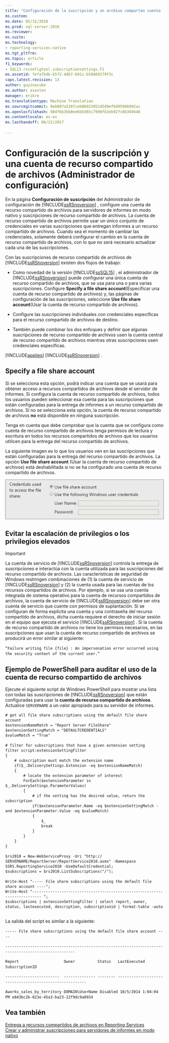 ```yaml
---
title: "Configuración de la suscripción y un archivo compartan cuenta (Administrador de configuración) | Documentos de Microsoft"
ms.custom: 
ms.date: 05/31/2016
ms.prod: sql-server-2016
ms.reviewer: 
ms.suite: 
ms.technology:
- reporting-services-native
ms.tgt_pltfrm: 
ms.topic: article
f1_keywords:
- SQL13.rsconfigtool.subscriptionsettings.F1
ms.assetid: fefa7bdb-b5f2-4db7-b91c-b58869279f3c
caps.latest.revision: 13
author: guyinacube
ms.author: asaxton
manager: erikre
ms.translationtype: Machine Translation
ms.sourcegitcommit: 0eb007a5207ceb0b023952d5d9ef6d95986092ac
ms.openlocfilehash: 804f6b3bb0ee6b5d65c7990fb3eb92fc0b369446
ms.contentlocale: es-es
ms.lasthandoff: 06/22/2017

---
```

# <a name="subscription-settings-and-a-file-share-account-configuration-manager"></a>Configuración de la suscripción y una cuenta de recurso compartido de archivos (Administrador de configuración)
  En la página **Configuración de suscripción** del Administrador de configuración de [!INCLUDE[ssRSnoversion](../../includes/ssrsnoversion-md.md)] , configure una cuenta de recurso compartido de archivos para servidores de informes en modo nativo y suscripciones de recurso compartido de archivos. La cuenta de recurso compartido de archivos permite usar un único conjunto de credenciales en varias suscripciones que entregan informes a un recurso compartido de archivos. Cuando sea el momento de cambiar las credenciales, solamente deberá configurar el cambio en la cuenta de recurso compartido de archivos, con lo que no será necesario actualizar cada una de las suscripciones.  
  
 Con las suscripciones de recurso compartido de archivos de [!INCLUDE[ssRSnoversion](../../includes/ssrsnoversion-md.md)] existen dos flujos de trabajo:  
  
-   Como novedad de la versión [!INCLUDE[ssSQL15](../../includes/sssql15-md.md)] , el administrador de [!INCLUDE[ssRSnoversion](../../includes/ssrsnoversion-md.md)] puede configurar una única cuenta de recurso compartido de archivos, que se usa para una o para varias suscripciones. Configure **Specify a file share account**(Especificar una cuenta de recurso compartido de archivos) y, las páginas de configuración de las suscripciones, seleccione **Use file share account**(Usar la cuenta de recurso compartido de archivos).  
  
-   Configure las suscripciones individuales con credenciales específicas para el recurso compartido de archivos de destino.  
  
-   También puede combinar los dos enfoques y definir que algunas suscripciones de recurso compartido de archivos usen la cuenta central de recurso compartido de archivos mientras otras suscripciones usen credenciales específicas.  
  
 [!INCLUDE[applies](../../includes/applies-md.md)] [!INCLUDE[ssRSnoversion](../../includes/ssrsnoversion-md.md)] .  
  
## <a name="specify-a-file-share-account"></a>Specify a file share account  
 Si se selecciona esta opción, podrá indicar una cuenta que se usará para obtener acceso a recursos compartidos de archivos desde el servidor de informes. Si configura la cuenta de recurso compartido de archivos, todos los usuarios pueden seleccionar esa cuenta para las suscripciones que están configuradas para la entrega de informes a un recurso compartido de archivos. Si no se selecciona esta opción, la cuenta de recurso compartido de archivos **no** está disponible en ninguna suscripción.  
  
 Tenga en cuenta que debe comprobar que la cuenta que se configura como cuenta de recurso compartido de archivos tenga permisos de lectura y escritura en todos los recursos compartidos de archivos que los usuarios utilicen para la entrega del recurso compartido de archivos.  
  
 La siguiente imagen es lo que los usuarios ven en las suscripciones que están configuradas para la entrega del recurso compartido de archivos. La opción **Use file share account** (Usar la cuenta de recurso compartido de archivos) está deshabilitada si no se ha configurado una cuenta de recurso compartido de archivos.  
  
 ![cuenta de recurso compartido de archivos de Configuration manager](../../reporting-services/install-windows/media/ssrs-fileshare-account.png "cuenta de recurso compartido de archivos de configuration manager")  
  
## <a name="prevent-privilege-escalation-or-elevated-privileges"></a>Evitar la escalación de privilegios o los privilegios elevados  
  
> [!IMPORTANT]
> La cuenta de servicio de [!INCLUDE[ssRSnoversion](../../includes/ssrsnoversion-md.md)] controla la entrega de suscripciones e interactúa con la cuenta utilizada para las suscripciones del recurso compartido de archivos. Las características de seguridad de Windows restringen combinaciones de (1) la cuenta de servicio de [!INCLUDE[ssRSnoversion](../../includes/ssrsnoversion-md.md)] y (2) la cuenta usada para las cuentas de los recursos compartidos de archivos. Por ejemplo, si se usa una cuenta integrada de sistema operativo para la cuenta de recursos compartidos de archivos, la cuenta de servicio de [!INCLUDE[ssRSnoversion](../../includes/ssrsnoversion-md.md)] debe ser otra cuenta de servicio que cuente con permisos de suplantación. Si se configuran de forma explícita una cuenta y una contraseña del recurso compartido de archivos, dicha cuenta requiere el derecho de iniciar sesión en el equipo que ejecuta el servicio [!INCLUDE[ssRSnoversion](../../includes/ssrsnoversion-md.md)] . Si la cuenta de recurso compartido de archivos no tiene los permisos necesarios, en las suscripciones que usan la cuenta de recurso compartido de archivos se producirá un error similar al siguiente:  
>   
>  `“Failure writing file {file} : An impersonation error occurred using the security context of the current user.”`  
  
## <a name="powershell-sample-to-audit-use-of-the-file-share-account"></a>Ejemplo de PowerShell para auditar el uso de la cuenta de recurso compartido de archivos  
 Ejecute el siguiente script de Windows PowerShell para mostrar una lista con todas las suscripciones de [!INCLUDE[ssRSnoversion](../../includes/ssrsnoversion-md.md)] que están configuradas para usar la **cuenta de recurso compartido de archivos**. Actualice `SERVERNAME` a un valor apropiado para su servidor de informes.  
  
```  
# get all file share subscriptions using the default file share account  
$extensionNameMatch = "Report Server FileShare"  
$extensionSettingMatch = "DEFAULTCREDENTIALS"  
$valueMatch = "True"  
  
# filter for subscriptions that have a given extension setting  
filter script:extensionSettingFilter  
{  
    # subscription must match the extension name  
    if($_.DeliverySettings.Extension -eq $extensionNameMatch)  
    {  
        # locate the extension parameter of interest  
        ForEach($extensionParameter in $_.DeliverySettings.ParameterValues)  
        {  
            # if the setting has the desired value, return the subscription  
            if($extensionParameter.Name -eq $extensionSettingMatch -and $extensionParameter.Value -eq $valueMatch)  
            {  
                $_  
                break  
            }  
        }  
    }  
}  
  
$rs2010 = New-WebServiceProxy -Uri "http:// SERVERNAME/ReportServer/ReportService2010.asmx" -Namespace SSRS.ReportingService2010 -UseDefaultCredential;  
$subscriptions = $rs2010.ListSubscriptions("/");  
  
Write-Host "----- File share subscriptions using the default file share account ----";  
Write-Host "-------------------------------------------------------------------------- ";  
$subscriptions | extensionSettingFilter | select report, owner, status, lastexecuted, description, subscriptionid | format-table -auto  
  
```  
  
 La salida del script es similar a la siguiente:  
  
 `----- File share subscriptions using the default file share account ----`  
  
 `-----------------------------------------------------------------------------------------------------`  
  
 `Report                    Owner          Status   LastExecuted         SubscriptionID`  
  
 `------------------------  -------------- -------- -------------------- ------------------------------------`  
  
 `Aworks_sales_by_territory DOMAIN\UserName Disabled 10/5/2014 1:04:04 PM e843bc2b-023e-45a3-ba23-22f9dc9a0934`  
  
## <a name="see-also"></a>Vea también  
 [Entrega a recursos compartidos de archivos en Reporting Services](../../reporting-services/subscriptions/file-share-delivery-in-reporting-services.md)   
 [Crear y administrar suscripciones para servidores de informes en modo nativo](../../reporting-services/subscriptions/create-and-manage-subscriptions-for-native-mode-report-servers.md)
  
  

